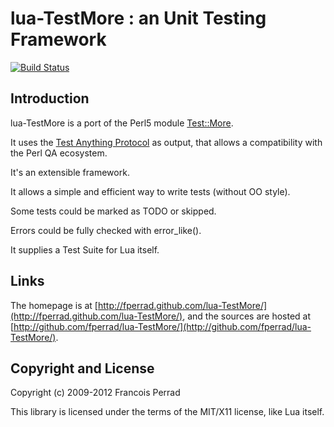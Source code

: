
lua-TestMore : an Unit Testing Framework
========================================

[![Build Status](https://travis-ci.org/fperrad/lua-TestMore.png)](https://travis-ci.org/fperrad/lua-TestMore)

Introduction
------------

lua-TestMore is a port of the Perl5 module [Test::More](http://search.cpan.org/~mschwern/Test-Simple/).

It uses the [Test Anything Protocol](http://en.wikipedia.org/wiki/Test_Anything_Protocol) as output,
that allows a compatibility with the Perl QA ecosystem.

It's an extensible framework.

It allows a simple and efficient way to write tests (without OO style).

Some tests could be marked as TODO or skipped.

Errors could be fully checked with error_like().

It supplies a Test Suite for Lua itself.

Links
-----

The homepage is at [http://fperrad.github.com/lua-TestMore/](http://fperrad.github.com/lua-TestMore/),
and the sources are hosted at [http://github.com/fperrad/lua-TestMore/](http://github.com/fperrad/lua-TestMore/).

Copyright and License
---------------------

Copyright (c) 2009-2012 Francois Perrad

This library is licensed under the terms of the MIT/X11 license, like Lua itself.

